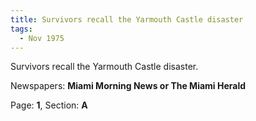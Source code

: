 ```yaml
---  
title: Survivors recall the Yarmouth Castle disaster  
tags:  
  - Nov 1975  
---  
```

  
Survivors recall the Yarmouth Castle disaster.  
  
Newspapers: **Miami Morning News or The Miami Herald**  
  
Page: **1**, Section: **A** 

